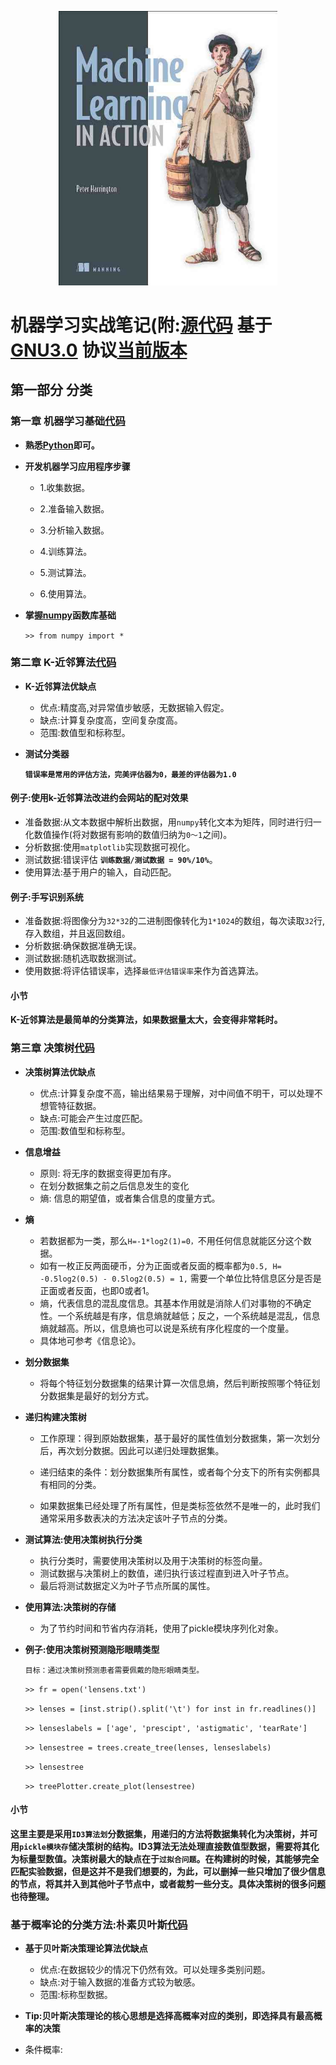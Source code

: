 <p align = "center"> <img width = "350％"  src = "logo/logo.jpeg"/> </p>


# 机器学习实战笔记(附:[源代码][src] 基于 **[GNU3.0][license]** 协议[当前版本][version]

## 第一部分 分类

### 第一章 机器学习基础[代码][ch01]

- **熟悉[Python][Python]即可。**
- **开发机器学习应用程序步骤**

    - <p>1.收集数据。</p>
    - <p>2.准备输入数据。</p>
    - <p>3.分析输入数据。</p>
    - <p>4.训练算法。</p>
    - <p>5.测试算法。</p>
    - <p>6.使用算法。</p>
   
- **掌握[numpy][numpy]函数库基础**

    `>> from numpy import *`

### 第二章 K-近邻算法[代码][ch02]

- **K-近邻算法优缺点**

    - 优点:精度高,对异常值步敏感，无数据输入假定。
    - 缺点:计算复杂度高，空间复杂度高。
    - 范围:数值型和标称型。
    
    
- **测试分类器**

    **`错误率是常用的评估方法，完美评估器为0，最差的评估器为1.0`**

#### 例子:使用k-近邻算法改进约会网站的配对效果

- 准备数据:从文本数据中解析出数据，用`numpy`转化文本为矩阵，同时进行归一化数值操作(将对数据有影响的数值归纳为`0～1`之间)。
- 分析数据:使用`matplotlib`实现数据可视化。
- 测试数据:错误评估 **`训练数据/测试数据 = 90%/10%`**。
- 使用算法:基于用户的输入，自动匹配。

#### 例子:手写识别系统

- 准备数据:将图像分为`32*32`的二进制图像转化为`1*1024`的数组，每次读取`32`行,存入数组，并且返回数组。
- 分析数据:确保数据准确无误。
- 测试数据:随机选取数据测试。
- 使用数据:将评估错误率，选择`最低评估错误率`来作为首选算法。

#### 小节

**K-近邻算法是最简单的分类算法，如果数据量太大，会变得非常耗时。**

### 第三章 决策树[代码][ch03]

- **决策树算法优缺点**

    - 优点:计算复杂度不高，输出结果易于理解，对中间值不明干，可以处理不想管特征数据。
    - 缺点:可能会产生过度匹配。
    - 范围:数值型和标称型。

- **信息增益**

    - 原则: 将无序的数据变得更加有序。
    - 在划分数据集之前之后信息发生的变化
    - 熵: 信息的期望值，或者集合信息的度量方式。
    
- **熵**

    - 若数据都为一类，那么`H=-1*log2(1)=0，`不用任何信息就能区分这个数据。
    - 如有一枚正反两面硬币，分为正面或者反面的概率都为`0.5, H= -0.5log2(0.5) - 0.5log2(0.5) = 1,` 需要一个单位比特信息区分是否是正面或者反面，也即0或者1。
    - 熵，代表信息的混乱度信息。其基本作用就是消除人们对事物的不确定性。一个系统越是有序，信息熵就越低；反之，一个系统越是混乱，信息熵就越高。所以，信息熵也可以说是系统有序化程度的一个度量。
    - 具体地可参考《信息论》。

- **划分数据集**

    - 将每个特征划分数据集的结果计算一次信息熵，然后判断按照哪个特征划分数据集是最好的划分方式。

- **递归构建决策树**

    - 工作原理：得到原始数据集，基于最好的属性值划分数据集，第一次划分后，再次划分数据。因此可以递归处理数据集。

    - 递归结束的条件：划分数据集所有属性，或者每个分支下的所有实例都具有相同的分类。

    - 如果数据集已经处理了所有属性，但是类标签依然不是唯一的，此时我们通常采用多数表决的方法决定该叶子节点的分类。

- **测试算法:使用决策树执行分类**

    - 执行分类时，需要使用决策树以及用于决策树的标签向量。
    - 测试数据与决策树上的数值，递归执行该过程直到进入叶子节点。
    - 最后将测试数据定义为叶子节点所属的属性。
    
- **使用算法:决策树的存储**
    
    - 为了节约时间和节省内存消耗，使用了pickle模块序列化对象。
    
- **例子:使用决策树预测隐形眼睛类型**

    `目标：通过决策树预测患者需要佩戴的隐形眼睛类型。`
    
    `>> fr = open('lensens.txt')`<p>
    `>> lenses = [inst.strip().split('\t') for inst in fr.readlines()]`<p>
    `>> lenseslabels = ['age', 'prescipt', 'astigmatic', 'tearRate']`<p>
    `>> lensestree = trees.create_tree(lenses, lenseslabels)`<p>
    `>> lensestree`<p>
    `>> treePlotter.create_plot(lensestree)`<p>
    
#### 小节

**这里主要是采用`ID3算法划`分数据集，用递归的方法将数据集转化为决策树，并可用`pickle模块存`储决策树的结构。ID3算法无法处理直接数值型数据，需要将其化为标量型数值。决策树最大的缺点在于`过拟合问题`。在构建树的时候，其能够完全匹配实验数据，但是这并不是我们想要的，为此，可以删掉一些只增加了很少信息的节点，将其并入到其他叶子节点中，或者裁剪一些分支。具体决策树的很多问题也待整理。**

### 基于概率论的分类方法:朴素贝叶斯[代码][ch04]

- **基于贝叶斯决策理论算法优缺点**

    - 优点:在数据较少的情况下仍然有效。可以处理多类别问题。
    - 缺点:对于输入数据的准备方式较为敏感。
    - 范围:标称型数据。
    
- **Tip:贝叶斯决策理论的核心思想是选择高概率对应的类别，即选择具有最高概率的决策**

- 条件概率:


[src]:https://github.com/shiyipaisizuo/machine_learning_in_action/tree/master/src
[license]:https://github.com/shiyipaisizuo/machine_learning_in_action/blob/master/LICENSE
[version]:https://github.com/shiyipaisizuo/machine_learning_in_action/tree/master/__version__
[python]:https://www.python.org/
[numpy]:http://www.numpy.org/
[ch01]:https://github.com/shiyipaisizuo/machine_learning_in_action/tree/master/src/ch01
[ch02]:https://github.com/shiyipaisizuo/machine_learning_in_action/tree/master/src/ch02
[ch03]:https://github.com/shiyipaisizuo/machine_learning_in_action/tree/master/src/ch03
[ch04]:https://github.com/shiyipaisizuo/machine_learning_in_action/tree/master/src/ch04
[ch05]:https://github.com/shiyipaisizuo/machine_learning_in_action/tree/master/src/ch05
[ch06]:https://github.com/shiyipaisizuo/machine_learning_in_action/tree/master/src/ch06
[ch07]:https://github.com/shiyipaisizuo/machine_learning_in_action/tree/master/src/ch07
[ch08]:https://github.com/shiyipaisizuo/machine_learning_in_action/tree/master/src/ch08
[ch09]:https://github.com/shiyipaisizuo/machine_learning_in_action/tree/master/src/ch09
[ch10]:https://github.com/shiyipaisizuo/machine_learning_in_action/tree/master/src/ch10
[ch11]:https://github.com/shiyipaisizuo/machine_learning_in_action/tree/master/src/ch11
[ch12]:https://github.com/shiyipaisizuo/machine_learning_in_action/tree/master/src/ch12
[ch13]:https://github.com/shiyipaisizuo/machine_learning_in_action/tree/master/src/ch13
[ch14]:https://github.com/shiyipaisizuo/machine_learning_in_action/tree/master/src/ch14
[ch15]:https://github.com/shiyipaisizuo/machine_learning_in_action/tree/master/src/ch15
